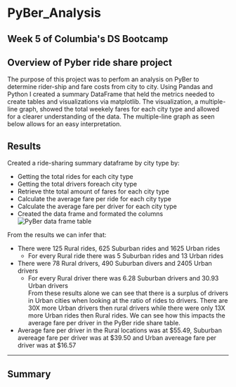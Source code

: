 # PyBer_Analysis

Week 5 of Columbia's DS Bootcamp
---
## Overview of Pyber ride share project
The purpose of this project was to perfom an analysis on PyBer to determine rider-ship and fare costs from city to city. Using Pandas and Python I created a summary DataFrame that held the metrics needed to create tables and visualizations via matplotlib. The visualization, a multiple-line graph, showed the total weekely fares for each city type and allowed for a clearer understanding of the data. The multiple-line graph as seen below allows for an easy interpretation.  

## Results
Created a ride-sharing summary dataframe by city type by:
* Getting the total rides for each city type
* Getting the total drivers foreach city type
* Retrieve thte total amount of fares for each city type
* Calculate the average fare per ride for each city type
* Calculate the average fare per driver for each city type
* Created the data frame and formated the columns  
![PyBer data frame table](https://user-images.githubusercontent.com/48603147/143360311-40e98c09-5a69-4982-8f4c-1d098bb8bd00.png)

From the results we can infer that:
* There were 125 Rural rides, 625 Suburban rides and 1625 Urban rides
  * For every Rural ride there was 5 Suburban rides and 13 Urban rides
* There were 78 Rural drivers, 490 Suburban divers and 2405 Urban drivers
  * For every Rural driver there was 6.28 Suburban drivers and 30.93 Urban drivers    
From these results alone we can see that there is a surplus of drivers in Urban cities when looking at the ratio of rides to drivers. There are 30X more Urban drivers then rural drivers while there were only 13X more Urban rides then Rural rides. We can see how this impacts the average fare per driver in the PyBer ride share table.
* Average fare per driver in the Rural locations was at $55.49, Suburban avereage fare per driver was at $39.50 and Urban avereage fare per driver was at $16.57
---
## Summary
